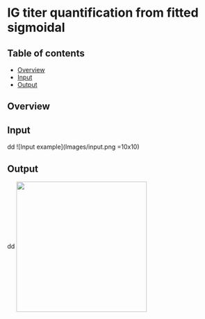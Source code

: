 # IG titer quantification from fitted sigmoidal

## Table of contents
* [Overview](#Overview)
* [Input](#Input)
* [Output](#Output)

## Overview


## Input
dd
![Input example](Images/input.png =10x10)

## Output
dd
<img src="https://github.com/gorkaLasso/Ig_titer_sigmoid_fit/blob/master/Images/input.png" width="300" align="center">
